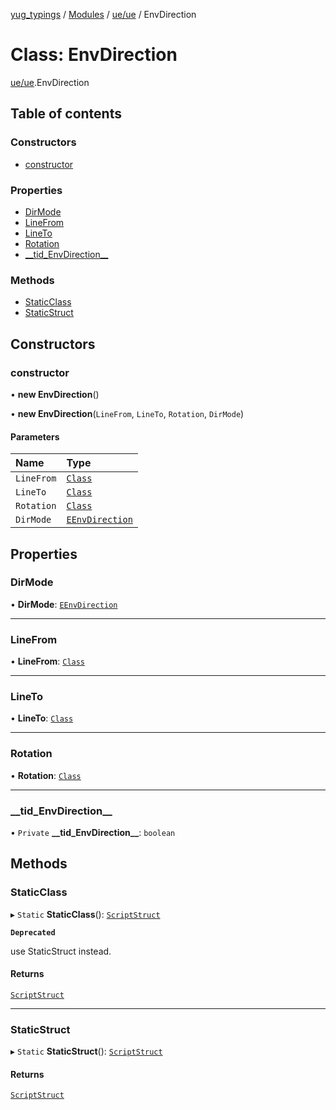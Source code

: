 [yug_typings](../README.md) / [Modules](../modules.md) / [ue/ue](../modules/ue_ue.md) / EnvDirection

# Class: EnvDirection

[ue/ue](../modules/ue_ue.md).EnvDirection

## Table of contents

### Constructors

- [constructor](ue_ue.EnvDirection.md#constructor)

### Properties

- [DirMode](ue_ue.EnvDirection.md#dirmode)
- [LineFrom](ue_ue.EnvDirection.md#linefrom)
- [LineTo](ue_ue.EnvDirection.md#lineto)
- [Rotation](ue_ue.EnvDirection.md#rotation)
- [\_\_tid\_EnvDirection\_\_](ue_ue.EnvDirection.md#__tid_envdirection__)

### Methods

- [StaticClass](ue_ue.EnvDirection.md#staticclass)
- [StaticStruct](ue_ue.EnvDirection.md#staticstruct)

## Constructors

### constructor

• **new EnvDirection**()

• **new EnvDirection**(`LineFrom`, `LineTo`, `Rotation`, `DirMode`)

#### Parameters

| Name | Type |
| :------ | :------ |
| `LineFrom` | [`Class`](ue_ue.Class.md) |
| `LineTo` | [`Class`](ue_ue.Class.md) |
| `Rotation` | [`Class`](ue_ue.Class.md) |
| `DirMode` | [`EEnvDirection`](../enums/ue_ue.EEnvDirection.md) |

## Properties

### DirMode

• **DirMode**: [`EEnvDirection`](../enums/ue_ue.EEnvDirection.md)

___

### LineFrom

• **LineFrom**: [`Class`](ue_ue.Class.md)

___

### LineTo

• **LineTo**: [`Class`](ue_ue.Class.md)

___

### Rotation

• **Rotation**: [`Class`](ue_ue.Class.md)

___

### \_\_tid\_EnvDirection\_\_

• `Private` **\_\_tid\_EnvDirection\_\_**: `boolean`

## Methods

### StaticClass

▸ `Static` **StaticClass**(): [`ScriptStruct`](ue_ue.ScriptStruct.md)

**`Deprecated`**

use StaticStruct instead.

#### Returns

[`ScriptStruct`](ue_ue.ScriptStruct.md)

___

### StaticStruct

▸ `Static` **StaticStruct**(): [`ScriptStruct`](ue_ue.ScriptStruct.md)

#### Returns

[`ScriptStruct`](ue_ue.ScriptStruct.md)
